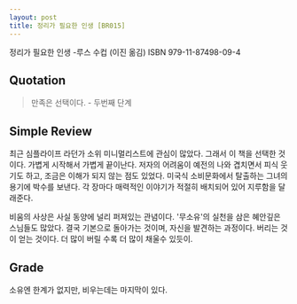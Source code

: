 ```yaml
---
layout: post
title: 정리가 필요한 인생 [BR015]
---
```


정리가 필요한 인생
-루스 수컵 (이진 옮김)
ISBN 979-11-87498-09-4

## Quotation <i class="fa fa-quote-left" aria-hidden="true"></i>

>만족은 선택이다. - 두번째 단계

## Simple Review <i class="fa fa-comment" aria-hidden="true"></i>

<span class="drop">최</span>근 심플라이프 라던가 소위 미니멀리스트에 관심이 많았다. 그래서 이 책을 선택한 것이다. 가볍게 시작해서 가볍게 끝이난다. 저자의 어려움이 예전의 나와 겹치면서 피식 웃기도 하고, 조금은 이해가 되지 않는 점도 있었다. 미국식 소비문화에서 탈출하는 그녀의 용기에 박수를 보낸다. 각 장마다 매력적인 이야기가 적절히 배치되어 있어 지루함을 달래준다.

비움의 사상은 사실 동양에 널리 퍼져있는 관념이다. '무소유'의 실천을 삼은 혜안깊은 스님들도 많았다. 결국 기본으로 돌아가는 것이며, 자신을 발견하는 과정이다. <span class="em">버리는 것이 얻는 것이다. 더 많이 버릴 수록 더 많이 채울수 있듯이.</span>

## Grade <i class="fa fa-paragraph" aria-hidden="true"></i>

<i class="fa fa-star" aria-hidden="true"></i>
<i class="fa fa-star" aria-hidden="true"></i>
<i class="fa fa-star" aria-hidden="true"></i>
<!-- <i class="fa fa-star-o" aria-hidden="true"></i> -->
<i class="fa fa-star-half-o" aria-hidden="true"></i>
<!-- <i class="fa fa-star-o" aria-hidden="true"></i> -->
<!-- <i class="fa fa-star-o" aria-hidden="true"></i> -->
<i class="fa fa-star-o" aria-hidden="true"></i>

소유엔 한계가 없지만, 비우는데는 마지막이 있다.